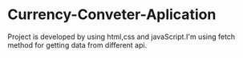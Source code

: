 ﻿# Currency-Conveter-Aplication
<p>Project is developed by using html,css and javaScript.I'm using fetch method for getting data from different api.</p>
